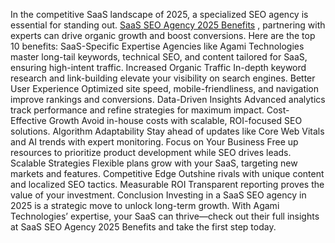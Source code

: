 
In the competitive SaaS landscape of 2025, a specialized SEO agency is essential for standing out. <a href="https://agamitechnologies.com/blog/saas-seo-agency-2025-benefits/">SaaS SEO Agency 2025 Benefits</a> , partnering with experts can drive organic growth and boost conversions. Here are the top 10 benefits:
SaaS-Specific Expertise
 Agencies like Agami Technologies master long-tail keywords, technical SEO, and content tailored for SaaS, ensuring high-intent traffic.
Increased Organic Traffic
 In-depth keyword research and link-building elevate your visibility on search engines.
Better User Experience
 Optimized site speed, mobile-friendliness, and navigation improve rankings and conversions.
Data-Driven Insights
 Advanced analytics track performance and refine strategies for maximum impact.
Cost-Effective Growth
 Avoid in-house costs with scalable, ROI-focused SEO solutions.
Algorithm Adaptability
 Stay ahead of updates like Core Web Vitals and AI trends with expert monitoring.
Focus on Your Business
 Free up resources to prioritize product development while SEO drives leads.
Scalable Strategies
 Flexible plans grow with your SaaS, targeting new markets and features.
Competitive Edge
 Outshine rivals with unique content and localized SEO tactics.
Measurable ROI
 Transparent reporting proves the value of your investment.
Conclusion
Investing in a SaaS SEO agency in 2025 is a strategic move to unlock long-term growth. With Agami Technologies’ expertise, your SaaS can thrive—check out their full insights at SaaS SEO Agency 2025 Benefits and take the first step today.
